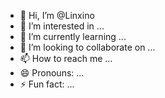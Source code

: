 - 👋 Hi, I’m @Linxino
- 👀 I’m interested in ...
- 🌱 I’m currently learning ...
- 💞️ I’m looking to collaborate on ...
- 📫 How to reach me ...
- 😄 Pronouns: ...
- ⚡ Fun fact: ...

<!---
Linxino/Linxino is a ✨ special ✨ repository because its `README.md` (this file) appears on your GitHub profile.
You can click the Preview link to take a look at your changes.
--->
